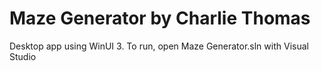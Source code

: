 # Maze Generator by Charlie Thomas

Desktop app using WinUI 3. To run, open Maze Generator.sln with Visual Studio
